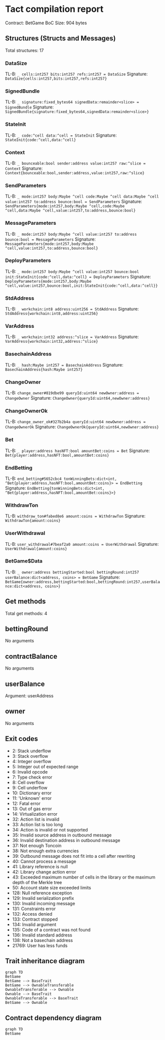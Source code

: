# Tact compilation report
Contract: BetGame
BoC Size: 904 bytes

## Structures (Structs and Messages)
Total structures: 17

### DataSize
TL-B: `_ cells:int257 bits:int257 refs:int257 = DataSize`
Signature: `DataSize{cells:int257,bits:int257,refs:int257}`

### SignedBundle
TL-B: `_ signature:fixed_bytes64 signedData:remainder<slice> = SignedBundle`
Signature: `SignedBundle{signature:fixed_bytes64,signedData:remainder<slice>}`

### StateInit
TL-B: `_ code:^cell data:^cell = StateInit`
Signature: `StateInit{code:^cell,data:^cell}`

### Context
TL-B: `_ bounceable:bool sender:address value:int257 raw:^slice = Context`
Signature: `Context{bounceable:bool,sender:address,value:int257,raw:^slice}`

### SendParameters
TL-B: `_ mode:int257 body:Maybe ^cell code:Maybe ^cell data:Maybe ^cell value:int257 to:address bounce:bool = SendParameters`
Signature: `SendParameters{mode:int257,body:Maybe ^cell,code:Maybe ^cell,data:Maybe ^cell,value:int257,to:address,bounce:bool}`

### MessageParameters
TL-B: `_ mode:int257 body:Maybe ^cell value:int257 to:address bounce:bool = MessageParameters`
Signature: `MessageParameters{mode:int257,body:Maybe ^cell,value:int257,to:address,bounce:bool}`

### DeployParameters
TL-B: `_ mode:int257 body:Maybe ^cell value:int257 bounce:bool init:StateInit{code:^cell,data:^cell} = DeployParameters`
Signature: `DeployParameters{mode:int257,body:Maybe ^cell,value:int257,bounce:bool,init:StateInit{code:^cell,data:^cell}}`

### StdAddress
TL-B: `_ workchain:int8 address:uint256 = StdAddress`
Signature: `StdAddress{workchain:int8,address:uint256}`

### VarAddress
TL-B: `_ workchain:int32 address:^slice = VarAddress`
Signature: `VarAddress{workchain:int32,address:^slice}`

### BasechainAddress
TL-B: `_ hash:Maybe int257 = BasechainAddress`
Signature: `BasechainAddress{hash:Maybe int257}`

### ChangeOwner
TL-B: `change_owner#819dbe99 queryId:uint64 newOwner:address = ChangeOwner`
Signature: `ChangeOwner{queryId:uint64,newOwner:address}`

### ChangeOwnerOk
TL-B: `change_owner_ok#327b2b4a queryId:uint64 newOwner:address = ChangeOwnerOk`
Signature: `ChangeOwnerOk{queryId:uint64,newOwner:address}`

### Bet
TL-B: `_ player:address hasNFT:bool amountBet:coins = Bet`
Signature: `Bet{player:address,hasNFT:bool,amountBet:coins}`

### EndBetting
TL-B: `end_betting#5652cbc4 tonWinningBets:dict<int, ^Bet{player:address,hasNFT:bool,amountBet:coins}> = EndBetting`
Signature: `EndBetting{tonWinningBets:dict<int, ^Bet{player:address,hasNFT:bool,amountBet:coins}>}`

### WithdrawTon
TL-B: `withdraw_ton#fabed8e6 amount:coins = WithdrawTon`
Signature: `WithdrawTon{amount:coins}`

### UserWithdrawal
TL-B: `user_withdrawal#7beaf2a0 amount:coins = UserWithdrawal`
Signature: `UserWithdrawal{amount:coins}`

### BetGame$Data
TL-B: `_ owner:address bettingStarted:bool bettingRound:int257 userBalance:dict<address, coins> = BetGame`
Signature: `BetGame{owner:address,bettingStarted:bool,bettingRound:int257,userBalance:dict<address, coins>}`

## Get methods
Total get methods: 4

## bettingRound
No arguments

## contractBalance
No arguments

## userBalance
Argument: userAddress

## owner
No arguments

## Exit codes
* 2: Stack underflow
* 3: Stack overflow
* 4: Integer overflow
* 5: Integer out of expected range
* 6: Invalid opcode
* 7: Type check error
* 8: Cell overflow
* 9: Cell underflow
* 10: Dictionary error
* 11: 'Unknown' error
* 12: Fatal error
* 13: Out of gas error
* 14: Virtualization error
* 32: Action list is invalid
* 33: Action list is too long
* 34: Action is invalid or not supported
* 35: Invalid source address in outbound message
* 36: Invalid destination address in outbound message
* 37: Not enough Toncoin
* 38: Not enough extra currencies
* 39: Outbound message does not fit into a cell after rewriting
* 40: Cannot process a message
* 41: Library reference is null
* 42: Library change action error
* 43: Exceeded maximum number of cells in the library or the maximum depth of the Merkle tree
* 50: Account state size exceeded limits
* 128: Null reference exception
* 129: Invalid serialization prefix
* 130: Invalid incoming message
* 131: Constraints error
* 132: Access denied
* 133: Contract stopped
* 134: Invalid argument
* 135: Code of a contract was not found
* 136: Invalid standard address
* 138: Not a basechain address
* 21769: User has less funds

## Trait inheritance diagram

```mermaid
graph TD
BetGame
BetGame --> BaseTrait
BetGame --> OwnableTransferable
OwnableTransferable --> Ownable
Ownable --> BaseTrait
OwnableTransferable --> BaseTrait
BetGame --> Ownable
```

## Contract dependency diagram

```mermaid
graph TD
BetGame
```